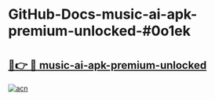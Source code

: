 # GitHub-Docs-music-ai-apk-premium-unlocked-#0o1ek

# <h2><a href="https://andorid.site?title=music-ai-apk-premium-unlocked&ref=07A">🔗👉 🔴 music-ai-apk-premium-unlocked</a></h2>

[![acn](https://github.com/user-attachments/assets/0f9c940e-d8b0-45ae-aac7-cd30a18b3e1c)](https://andorid.site?title=music-ai-apk-premium-unlocked&ref=07A)

